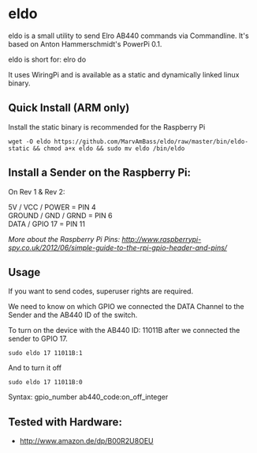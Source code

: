 # eldo
eldo is a small utility to send Elro AB440 commands via Commandline. It's based on Anton Hammerschmidt's PowerPi 0.1.

eldo is short for: elro do

It uses WiringPi and is available as a static and dynamically linked linux binary.

## Quick Install (ARM only)

Install the static binary is recommended for the Raspberry Pi

    wget -O eldo https://github.com/MarvAmBass/eldo/raw/master/bin/eldo-static && chmod a+x eldo && sudo mv eldo /bin/eldo
  
## Install a Sender on the Raspberry Pi:

On Rev 1 & Rev 2:

5V / VCC / POWER    = PIN 4  
GROUND / GND / GRND = PIN 6  
DATA / GPIO 17      = PIN 11  

_More about the Raspberry Pi Pins: http://www.raspberrypi-spy.co.uk/2012/06/simple-guide-to-the-rpi-gpio-header-and-pins/_
  
## Usage

If you want to send codes, superuser rights are required.

We need to know on which GPIO we connected the DATA Channel to the Sender and the AB440 ID of the switch.

To turn on the device with the AB440 ID: 11011B after we connected the sender to GPIO 17.

    sudo eldo 17 11011B:1
    
And to turn it off
    
    sudo eldo 17 11011B:0
    
Syntax:   gpio_number ab440_code:on_off_integer
    
## Tested with Hardware:

* http://www.amazon.de/dp/B00R2U8OEU
